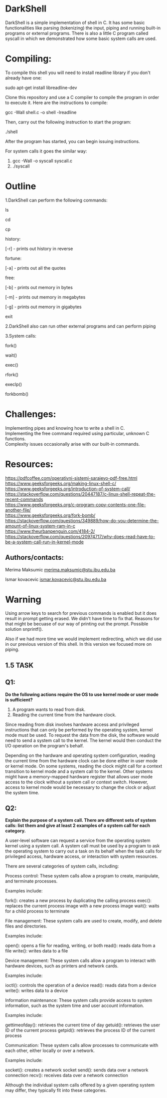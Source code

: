 # **DarkShell**

DarkShell is a simple implementation of shell in C. It has some basic functionalities like parsing (tokenizing) the input, piping and running built-in programs or external programs. There is also a little C program called syscall in which we demonstrated how some basic system calls are used.


# **Compiling:**

To compile this shell you will need to install readline library if you don't already have one:

sudo apt-get install libreadline-dev

Clone this repository and use a C compiler to compile the program in order to execute it. Here are the instructions to compile:

gcc -Wall shell.c -o shell -lreadline

Then, carry out the following instruction to start the program:

./shell

After the program has started, you can begin issuing instructions.

For system calls it goes the similar way:

1. gcc -Wall -o syscall syscall.c
2. ./syscall

# **Outline**

1.DarkShell can perform the following commands:

ls

cd

cp

history:

[-r] - prints out history in reverse

fortune:

[-a] - prints out all the quotes

free:

[-b] - prints out memory in bytes

[-m] - prints out memory in megabytes

[-g] - prints out memory in gigabytes

exit

2.DarkShell also can run other external programs and can perform piping

3.System calls:

fork()

wait()

exec()

rfork()

execlp()

forkbomb()

# **Challenges:**

Implementing pipes and knowing how to write a shell in C.   
Implementing the free command required using particular, unknown C functions.   
Complexity issues occasionally arise with our built-in commands.

# **Resources:**

https://pdfcoffee.com/operativni-sistemi-sarajevo-pdf-free.html   
https://www.geeksforgeeks.org/making-linux-shell-c/   
https://www.geeksforgeeks.org/introduction-of-system-call/   
https://stackoverflow.com/questions/20447187/c-linux-shell-repeat-the-recent-commands   
https://www.geeksforgeeks.org/c-program-copy-contents-one-file-another-file/   
https://www.geeksforgeeks.org/fork-bomb/   
https://stackoverflow.com/questions/349889/how-do-you-determine-the-amount-of-linux-system-ram-in-c   
https://www.theurbanpenguin.com/4184-2/   
https://stackoverflow.com/questions/20974717/why-does-read-have-to-be-a-system-call-run-in-kernel-mode


## **Authors/contacts:**

Merima Maksumic   merima.maksumic@stu.ibu.edu.ba

Ismar kovacevic   ismar.kovacevic@stu.ibu.edu.ba


# **Warning**
Using arrow keys to search for previous commands is enabled but it does result in prompt getting erased. We didn't have time to fix that. Reasons for that might be becuase of our way of printing out the prompt. Possible solution snprintf(). 

Also if we had more time we would implement redirecting, which we did use in our previous version of this shell. In this version we focused more on piping.


## **1.5 TASK**

## **Q1:**
**Do the following actions require the OS to use kernel mode or user mode is sufficient?**
1. A program wants to read from disk.
2. Reading the current time from the hardware clock.

Since reading from disk involves hardware access and privileged instructions that can only be performed by the operating system, kernel mode must be used. To request the data from the disk, the software would need to send a system call to the kernel. The kernel would then conduct the I/O operation on the program's behalf.


Depending on the hardware and operating system configuration, reading the current time from the hardware clock can be done either in user mode or kernel mode. On some systems, reading the clock might call for a context transition to kernel mode and a system call to the kernel. Other systems might have a memory-mapped hardware register that allows user mode access to the clock without a system call or context switch. However, access to kernel mode would be necessary to change the clock or adjust the system time.


## **Q2:** 
**Explain the purpose of a system call. There are different sets of system calls: list them and
give at least 2 examples of a system call for each category.**

A user-level software can request a service from the operating system kernel using a system call. A system call must be used by a program to ask the operating system to carry out a task on its behalf when the task calls for privileged access, hardware access, or interaction with system resources.


There are several categories of system calls, including:

Process control: These system calls allow a program to create, manipulate, and terminate processes. 

Examples include:

fork(): creates a new process by duplicating the calling process
exec(): replaces the current process image with a new process image
wait(): waits for a child process to terminate





File management: These system calls are used to create, modify, and delete files and directories. 

Examples include:

open(): opens a file for reading, writing, or both
read(): reads data from a file
write(): writes data to a file

Device management: These system calls allow a program to interact with hardware devices, such as printers and network cards.
 
Examples include:

ioctl(): controls the operation of a device
read(): reads data from a device
write(): writes data to a device

Information maintenance: These system calls provide access to system information, such as the system time and user account information. 

Examples include:

gettimeofday(): retrieves the current time of day
getuid(): retrieves the user ID of the current process
getpid(): retrieves the process ID of the current process

Communication: These system calls allow processes to communicate with each other, either locally or over a network. 

Examples include:

socket(): creates a network socket
send(): sends data over a network connection
recv(): receives data over a network connection

Although the individual system calls offered by a given operating system may differ, they typically fit into these categories.
